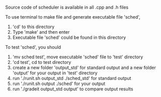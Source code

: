 Source code of scheduler is available in all .cpp and .h files

To use terminal to make file and generate executable file 'sched', 

1. 'cd' to this directory
2. Type 'make' and then enter
3. Executable file 'sched' could be found in this directory



To test 'sched', you should

1. 'mv sched test', move executable 'sched' file to 'test' directory
2. 'cd test', cd to test directory
4. create a new folder 'output_std' for standard output and a new folder 'output' for your output in 'test' directory
5. run './runit.sh output_std ./sched_std' for standard output
6. run './runit.sh output ./sched' for your output
7. run './gradeit output_std output' to compare output results

